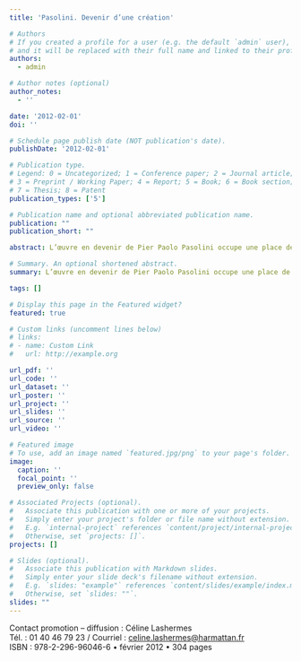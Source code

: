 ```yaml
---
title: 'Pasolini. Devenir d’une création'

# Authors
# If you created a profile for a user (e.g. the default `admin` user), write the username (folder name) here
# and it will be replaced with their full name and linked to their profile.
authors:
  - admin

# Author notes (optional)
author_notes:
  - ''

date: '2012-02-01'
doi: ''

# Schedule page publish date (NOT publication's date).
publishDate: '2012-02-01'

# Publication type.
# Legend: 0 = Uncategorized; 1 = Conference paper; 2 = Journal article;
# 3 = Preprint / Working Paper; 4 = Report; 5 = Book; 6 = Book section;
# 7 = Thesis; 8 = Patent
publication_types: ['5']

# Publication name and optional abbreviated publication name.
publication: ""
publication_short: ""

abstract: L’œuvre en devenir de Pier Paolo Pasolini occupe une place de premier plan dans le panorama culturel contemporain - il s’agit d’une réflexion actuelle, par moment prophétique, car elle annonce la question de la création et de la destruction des mondes culturels. Une œuvre nécessaire pour notre pensée critique - dans le dialogue des voix qui cherchent une autre issue, qui construisent une vision alternative à la transformation du monde et de l’humain en marchandise. <br><br> Cet essai constitue un itinéraire à travers sa création multiforme, des origines frioulanes jusqu’à la dernière période marquée par l’écriture allégorique - un effort d’analyse et de compréhension qui entend mettre en valeur tous les langages artistiques adoptés par l’auteur - de la poésie au cinéma, du roman à la peinture, du théâtre à l’essai anthropologique, tout en sachant que faire œuvre pour Pasolini signifie concevoir un projet culturel. <br><br> Il est indispensable aujourd’hui de libérer son œuvre d’une lecture purement esthétique afin de viser sa signification profonde dans une plus vaste perspective  culturelle - telle est la position de notre auteur et, dans un sens, son profond héritage. <br><br> La deuxième partie de ce livre est consacrée aux lectures critiques suscitées par l’œuvre pasolinienne - le panorama des auteurs, immense et très diversifié, met en relief les interprétations qui touchent tous les aspects de son œuvre et qui démontrent les possibilités d’analyse, d’ouverture et de dialogue. <br><br> L’articulation des principales tendances critiques ne fait que confirmer l’énorme richesse de la création pasolinienne qui demeure liée au personnage - car, à l’opposé de beaucoup d’intellectuels, il a su être physiquement présent sur la scène de l’histoire, toujours sur la ligne du feu, là où « le monde se renouvelle ».

# Summary. An optional shortened abstract.
summary: L’œuvre en devenir de Pier Paolo Pasolini occupe une place de premier plan dans le panorama culturel contemporain - il s’agit d’une réflexion actuelle, par moment prophétique, car elle annonce la question de la création et de la destruction des mondes culturels. Une œuvre nécessaire pour notre pensée critique...

tags: []

# Display this page in the Featured widget?
featured: true

# Custom links (uncomment lines below)
# links:
# - name: Custom Link
#   url: http://example.org

url_pdf: ''
url_code: ''
url_dataset: ''
url_poster: ''
url_project: ''
url_slides: ''
url_source: ''
url_video: ''

# Featured image
# To use, add an image named `featured.jpg/png` to your page's folder.
image:
  caption: ''
  focal_point: ''
  preview_only: false

# Associated Projects (optional).
#   Associate this publication with one or more of your projects.
#   Simply enter your project's folder or file name without extension.
#   E.g. `internal-project` references `content/project/internal-project/index.md`.
#   Otherwise, set `projects: []`.
projects: []

# Slides (optional).
#   Associate this publication with Markdown slides.
#   Simply enter your slide deck's filename without extension.
#   E.g. `slides: "example"` references `content/slides/example/index.md`.
#   Otherwise, set `slides: ""`.
slides: ""
---
```


Contact promotion – diffusion : Céline Lashermes <br>
Tél. : 01 40 46 79 23 / Courriel : <a href="mailto:celine.lashermes@harmattan.fr">celine.lashermes@harmattan.fr</a> <br>
ISBN : 978-2-296-96046-6 • février 2012 • 304 pages